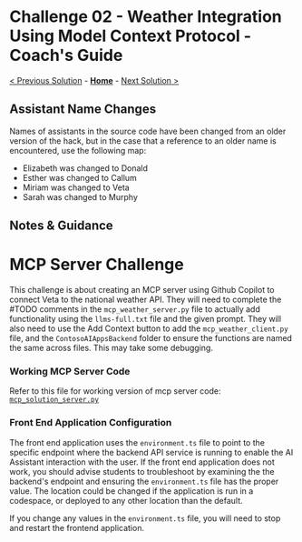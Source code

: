 
# Challenge 02 - Weather Integration Using Model Context Protocol - Coach's Guide 

[< Previous Solution](./Solution-01.md) - **[Home](./README.md)** - [Next Solution >](./Solution-03.md)

## Assistant Name Changes

Names of assistants in the source code have been changed from an older version of the hack, but in the case that a reference to an older name is encountered, use the following map:

- Elizabeth was changed to Donald
- Esther was changed to Callum
- Miriam was changed to Veta
- Sarah was changed to Murphy

## Notes & Guidance

# MCP Server Challenge

This challenge is about creating an MCP server using Github Copilot to connect Veta to the national weather API. They will need to complete the #TODO comments in the `mcp_weather_server.py` file to actually add functionality using the `llms-full.txt` file and the given prompt. They will also need to use the Add Context button to add the `mcp_weather_client.py` file, and the `ContosoAIAppsBackend` folder to ensure the functions are named the same across files. This may take some debugging.

### Working MCP Server Code

Refer to this file for working version of mcp server code: [`mcp_solution_server.py`](../Coach/Solutions/mcp_solution_server.py)

### Front End Application Configuration

The front end application uses the `environment.ts` file to point to the specific endpoint where the backend API service is running to enable the AI Assistant interaction with the user. If the front end application does not work, you should advise students to troubleshoot by examining the the backend's endpoint and ensuring the `environment.ts` file has the proper value.  The location could be changed if the application is run in a codespace, or deployed to any other location than the default.

If you change any values in the `environment.ts` file, you will need to stop and restart the frontend application.
